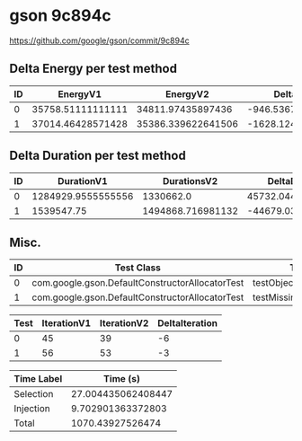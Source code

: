 # gson 9c894c


https://github.com/google/gson/commit/9c894c



## Delta Energy per test method


| ID | EnergyV1 | EnergyV2 | DeltaEnergy | σV1 | σV2 |
| --- | --- | --- | --- | --- | --- |
| 0 | 35758.51111111111 | 34811.97435897436 | -946.5367521367516 | 3940.926177786819 | 4087.538037067147 |
| 1 | 37014.46428571428 | 35386.339622641506 | -1628.1246630727765 | 4572.51177833477 | 3460.844705174693 |

## Delta Duration per test method


| ID | DurationV1 | DurationsV2 | DeltaDuration |
| --- | --- | --- | --- |
| 0 | 1284929.9555555556 | 1330662.0 | 45732.04444444436 |
| 1 | 1539547.75 | 1494868.716981132 | -44679.03301886795 |

## Misc.

| ID | Test Class | Test Method |
| --- | --- | --- |
| 0 | com.google.gson.DefaultConstructorAllocatorTest | testObjectConstructor |
| 1 | com.google.gson.DefaultConstructorAllocatorTest | testMissingDefaultConstructor |




| Test | IterationV1 | IterationV2 | DeltaIteration |
| --- | --- | --- | --- |
| 0 | 45 | 39 | -6 |
| 1 | 56 | 53 | -3 |



| Time Label | Time (s) |
| --- | --- |
| Selection | 27.004435062408447 |
| Injection | 9.702901363372803 |
| Total | 1070.43927526474 |



